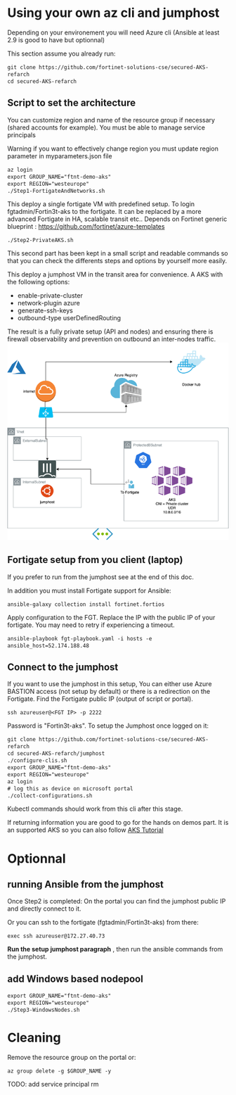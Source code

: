 # Using your own az cli and jumphost 

Depending on your environement you will need Azure cli (Ansible at least 2.9 is good to have but optionnal)

This section assume you already run:
```shell
git clone https://github.com/fortinet-solutions-cse/secured-AKS-refarch
cd secured-AKS-refarch
```
## Script to set the architecture

You can customize region and name of the resource group if necessary (shared accounts for example). You must be able to manage service principals

Warning if you want to effectively change region you must update region parameter in myparameters.json file

```shell
az login
export GROUP_NAME="ftnt-demo-aks"
export REGION="westeurope"
./Step1-FortigateAndNetworks.sh
```
This deploy a single fortigate VM with predefined setup. To login fgtadmin/Fortin3t-aks to the fortigate. It can be replaced by a more advanced Fortigate in HA, scalable transit etc..
Depends on Fortinet generic blueprint : https://github.com/fortinet/azure-templates


```shell
./Step2-PrivateAKS.sh 
```
This second part has been kept in a small script and readable commands so that you can check the differents steps and options by yourself more easily.


This deploy a jumphost VM in the transit area for convenience. 
A AKS with the following options:

- enable-private-cluster 
- network-plugin azure 
- generate-ssh-keys
- outbound-type userDefinedRouting

The result is a fully private setup (API and nodes) and ensuring there is firewall observability and prevention on outbound an inter-nodes traffic.
![Architecture](images/SecureAKS.png)

## Fortigate setup from you client (laptop)

If you prefer to run from the jumphost see at the end of this doc.

In addition you must install Fortigate support for Ansible:
```shell
ansible-galaxy collection install fortinet.fortios
```

Apply configuration to the FGT.
Replace the IP with the public IP of your fortigate. You may need to retry if experiencing a timeout.
```shell
ansible-playbook fgt-playbook.yaml -i hosts -e ansible_host=52.174.188.48
```

## Connect to the jumphost

If you want to use the jumphost in this setup, You can either use Azure BASTION access (not setup by default) or there is a redirection on the Fortigate.
Find the Fortigate public IP (output of script or portal).
```shell
ssh azureuser@<FGT IP> -p 2222
```
Password is "Fortin3t-aks".
To setup the Jumphost once logged on it:
```shell
git clone https://github.com/fortinet-solutions-cse/secured-AKS-refarch
cd secured-AKS-refarch/jumphost
./configure-clis.sh 
export GROUP_NAME="ftnt-demo-aks"
export REGION="westeurope"
az login
# log this as device on microsoft portal
./collect-configurations.sh
```

Kubectl commands should work from this cli after this stage.


If returning information you are good to go for the hands on demos part.
It is an supported AKS so you can also follow [AKS Tutorial](https://docs.microsoft.com/en-us/azure/aks/tutorial-kubernetes-prepare-app)

# Optionnal 


## running Ansible from the jumphost


Once Step2 is completed:
On the portal you can find the jumphost public IP and directly connect to it.

Or you can ssh to the fortigate (fgtadmin/Fortin3t-aks) from there:
```shell
exec ssh azureuser@172.27.40.73
```

**Run the setup jumphost paragraph** , then run the ansible commands from the jumphost.

## add Windows based nodepool

```shell
export GROUP_NAME="ftnt-demo-aks"
export REGION="westeurope"
./Step3-WindowsNodes.sh
```

# Cleaning

Remove the resource group on the portal or:
```shell
az group delete -g $GROUP_NAME -y
```

TODO: add service principal rm